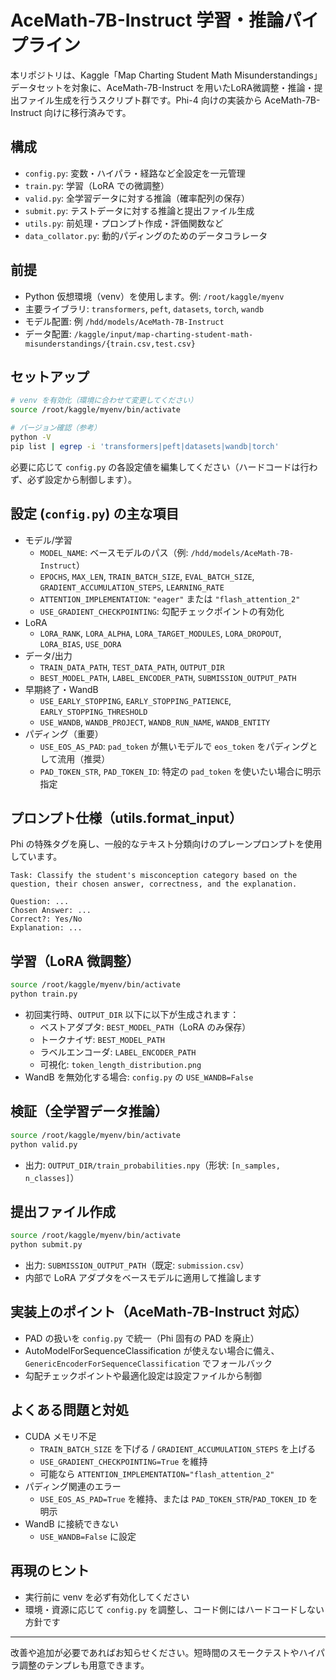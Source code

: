 # AceMath-7B-Instruct 学習・推論パイプライン

本リポジトリは、Kaggle「Map Charting Student Math Misunderstandings」データセットを対象に、AceMath-7B-Instruct を用いたLoRA微調整・推論・提出ファイル生成を行うスクリプト群です。Phi-4 向けの実装から AceMath-7B-Instruct 向けに移行済みです。

## 構成
- `config.py`: 変数・ハイパラ・経路など全設定を一元管理
- `train.py`: 学習（LoRA での微調整）
- `valid.py`: 全学習データに対する推論（確率配列の保存）
- `submit.py`: テストデータに対する推論と提出ファイル生成
- `utils.py`: 前処理・プロンプト作成・評価関数など
- `data_collator.py`: 動的パディングのためのデータコラレータ

## 前提
- Python 仮想環境（venv）を使用します。例: `/root/kaggle/myenv`
- 主要ライブラリ: `transformers`, `peft`, `datasets`, `torch`, `wandb`
- モデル配置: 例 `/hdd/models/AceMath-7B-Instruct`
- データ配置: `/kaggle/input/map-charting-student-math-misunderstandings/{train.csv,test.csv}`

## セットアップ
```bash
# venv を有効化（環境に合わせて変更してください）
source /root/kaggle/myenv/bin/activate

# バージョン確認（参考）
python -V
pip list | egrep -i 'transformers|peft|datasets|wandb|torch'
```

必要に応じて `config.py` の各設定値を編集してください（ハードコードは行わず、必ず設定から制御します）。

## 設定 (`config.py`) の主な項目
- モデル/学習
  - `MODEL_NAME`: ベースモデルのパス（例: `/hdd/models/AceMath-7B-Instruct`）
  - `EPOCHS`, `MAX_LEN`, `TRAIN_BATCH_SIZE`, `EVAL_BATCH_SIZE`, `GRADIENT_ACCUMULATION_STEPS`, `LEARNING_RATE`
  - `ATTENTION_IMPLEMENTATION`: `"eager"` または `"flash_attention_2"`
  - `USE_GRADIENT_CHECKPOINTING`: 勾配チェックポイントの有効化
- LoRA
  - `LORA_RANK`, `LORA_ALPHA`, `LORA_TARGET_MODULES`, `LORA_DROPOUT`, `LORA_BIAS`, `USE_DORA`
- データ/出力
  - `TRAIN_DATA_PATH`, `TEST_DATA_PATH`, `OUTPUT_DIR`
  - `BEST_MODEL_PATH`, `LABEL_ENCODER_PATH`, `SUBMISSION_OUTPUT_PATH`
- 早期終了・WandB
  - `USE_EARLY_STOPPING`, `EARLY_STOPPING_PATIENCE`, `EARLY_STOPPING_THRESHOLD`
  - `USE_WANDB`, `WANDB_PROJECT`, `WANDB_RUN_NAME`, `WANDB_ENTITY`
- パディング（重要）
  - `USE_EOS_AS_PAD`: `pad_token` が無いモデルで `eos_token` をパディングとして流用（推奨）
  - `PAD_TOKEN_STR`, `PAD_TOKEN_ID`: 特定の `pad_token` を使いたい場合に明示指定

## プロンプト仕様（utils.format_input）
Phi の特殊タグを廃し、一般的なテキスト分類向けのプレーンプロンプトを使用しています。
```
Task: Classify the student's misconception category based on the question, their chosen answer, correctness, and the explanation.

Question: ...
Chosen Answer: ...
Correct?: Yes/No
Explanation: ...
```

## 学習（LoRA 微調整）
```bash
source /root/kaggle/myenv/bin/activate
python train.py
```
- 初回実行時、`OUTPUT_DIR` 以下に以下が生成されます：
  - ベストアダプタ: `BEST_MODEL_PATH`（LoRA のみ保存）
  - トークナイザ: `BEST_MODEL_PATH`
  - ラベルエンコーダ: `LABEL_ENCODER_PATH`
  - 可視化: `token_length_distribution.png`
- WandB を無効化する場合: `config.py` の `USE_WANDB=False`

## 検証（全学習データ推論）
```bash
source /root/kaggle/myenv/bin/activate
python valid.py
```
- 出力: `OUTPUT_DIR/train_probabilities.npy`（形状: `[n_samples, n_classes]`）

## 提出ファイル作成
```bash
source /root/kaggle/myenv/bin/activate
python submit.py
```
- 出力: `SUBMISSION_OUTPUT_PATH`（既定: `submission.csv`）
- 内部で LoRA アダプタをベースモデルに適用して推論します

## 実装上のポイント（AceMath-7B-Instruct 対応）
- PAD の扱いを `config.py` で統一（Phi 固有の PAD を廃止）
- AutoModelForSequenceClassification が使えない場合に備え、
  `GenericEncoderForSequenceClassification` でフォールバック
- 勾配チェックポイントや最適化設定は設定ファイルから制御

## よくある問題と対処
- CUDA メモリ不足
  - `TRAIN_BATCH_SIZE` を下げる / `GRADIENT_ACCUMULATION_STEPS` を上げる
  - `USE_GRADIENT_CHECKPOINTING=True` を維持
  - 可能なら `ATTENTION_IMPLEMENTATION="flash_attention_2"`
- パディング関連のエラー
  - `USE_EOS_AS_PAD=True` を維持、または `PAD_TOKEN_STR`/`PAD_TOKEN_ID` を明示
- WandB に接続できない
  - `USE_WANDB=False` に設定

## 再現のヒント
- 実行前に venv を必ず有効化してください
- 環境・資源に応じて `config.py` を調整し、コード側にはハードコードしない方針です

---
改善や追加が必要であればお知らせください。短時間のスモークテストやハイパラ調整のテンプレも用意できます。
